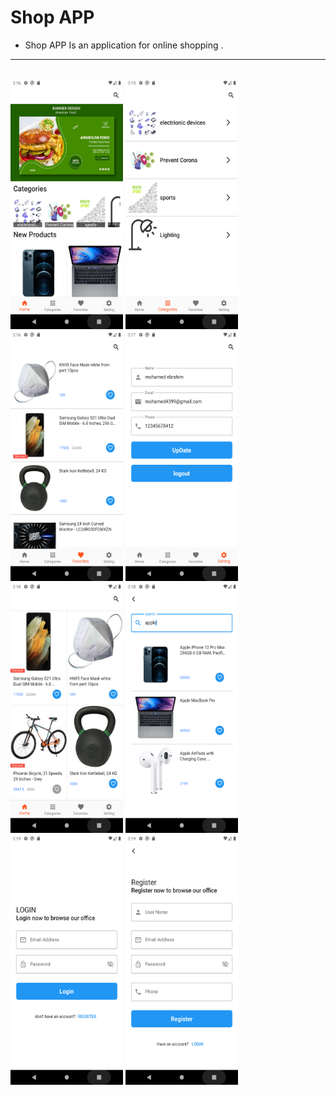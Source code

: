 # Shop APP


- Shop APP Is an application for online shopping .


<hr><br>
<img src="Images/1.png" alt="image 2" width="180" height="400">
<img src="Images/2.png" alt="image 2" width="180" height="400">
<img src="Images/3.png" alt="image 2" width="180" height="400">
<img src="Images/4.png" alt="image 2" width="180" height="400">
<img src="Images/5.png" alt="image 2" width="180" height="400">
<img src="Images/6.png" alt="image 2" width="180" height="400">
<img src="Images/7.png" alt="image 2" width="180" height="400">
<img src="Images/8.png" alt="image 2" width="180" height="400">
<br>
